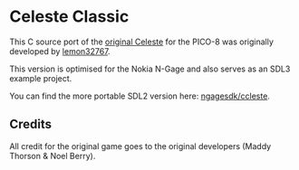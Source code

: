 # Celeste Classic

This C source port of the [original
Celeste](https://www.lexaloffle.com/bbs/?tid=2145) for the PICO-8 was
originally developed by
[lemon32767](https://github.com/lemon32767/ccleste).

This version is optimised for the Nokia N-Gage and also serves as an SDL3
example project.

You can find the more portable SDL2 version here:
[ngagesdk/ccleste](https://github.com/ngagesdk/ccleste).

## Credits

All credit for the original game goes to the original developers (Maddy
Thorson & Noel Berry).
